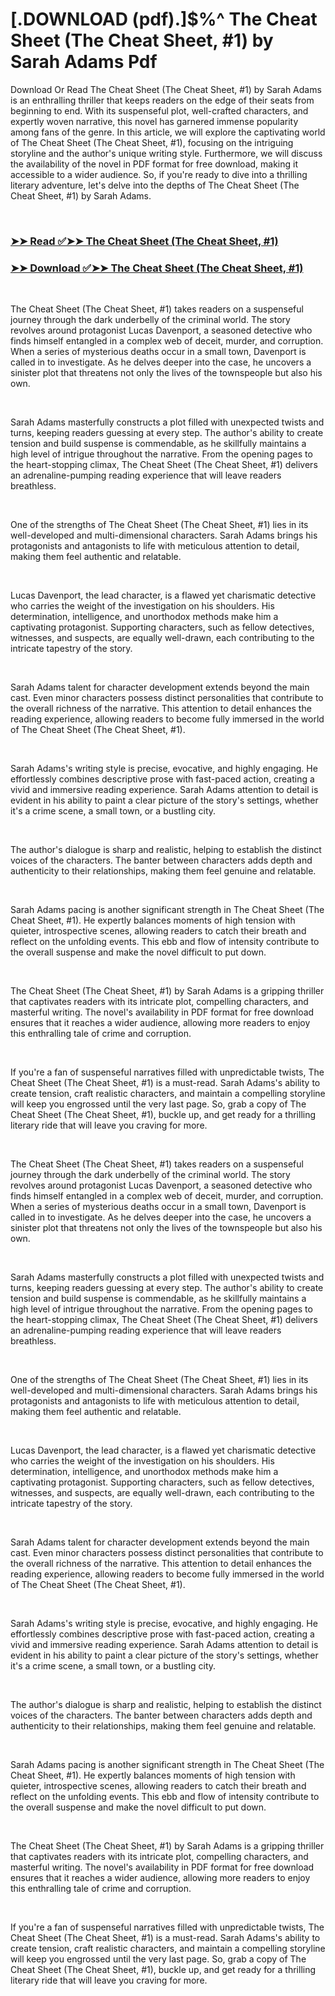# [.DOWNLOAD (pdf).]$%^ The Cheat Sheet (The Cheat Sheet, #1) by Sarah       Adams Pdf

<p>Download Or Read The Cheat Sheet (The Cheat Sheet, #1) by Sarah       Adams is an enthralling thriller that keeps readers on the edge of their seats from beginning to end. With its suspenseful plot, well-crafted characters, and expertly woven narrative, this novel has garnered immense popularity among fans of the genre. In this article, we will explore the captivating world of The Cheat Sheet (The Cheat Sheet, #1), focusing on the intriguing storyline and the author's unique writing style. Furthermore, we will discuss the availability of the novel in PDF format for free download, making it accessible to a wider audience. So, if you're ready to dive into a thrilling literary adventure, let's delve into the depths of The Cheat Sheet (The Cheat Sheet, #1) by Sarah       Adams.</p>
<p>&nbsp;</p>

### [➤➤ Read ✅➤➤ The Cheat Sheet (The Cheat Sheet, #1)](https://thehelpfulbooks.blogspot.com/id/58100280)

### [➤➤ Download ✅➤➤ The Cheat Sheet (The Cheat Sheet, #1)](https://thehelpfulbooks.blogspot.com/id/58100280)

<p>&nbsp;</p>
<p>The Cheat Sheet (The Cheat Sheet, #1) takes readers on a suspenseful journey through the dark underbelly of the criminal world. The story revolves around protagonist Lucas Davenport, a seasoned detective who finds himself entangled in a complex web of deceit, murder, and corruption. When a series of mysterious deaths occur in a small town, Davenport is called in to investigate. As he delves deeper into the case, he uncovers a sinister plot that threatens not only the lives of the townspeople but also his own.</p>
<p>&nbsp;</p>
<p>Sarah       Adams masterfully constructs a plot filled with unexpected twists and turns, keeping readers guessing at every step. The author's ability to create tension and build suspense is commendable, as he skillfully maintains a high level of intrigue throughout the narrative. From the opening pages to the heart-stopping climax, The Cheat Sheet (The Cheat Sheet, #1) delivers an adrenaline-pumping reading experience that will leave readers breathless.</p>
<p>&nbsp;</p>
<p>One of the strengths of The Cheat Sheet (The Cheat Sheet, #1) lies in its well-developed and multi-dimensional characters. Sarah       Adams brings his protagonists and antagonists to life with meticulous attention to detail, making them feel authentic and relatable.</p>
<p>&nbsp;</p>
<p>Lucas Davenport, the lead character, is a flawed yet charismatic detective who carries the weight of the investigation on his shoulders. His determination, intelligence, and unorthodox methods make him a captivating protagonist. Supporting characters, such as fellow detectives, witnesses, and suspects, are equally well-drawn, each contributing to the intricate tapestry of the story.</p>
<p>&nbsp;</p>
<p>Sarah       Adams talent for character development extends beyond the main cast. Even minor characters possess distinct personalities that contribute to the overall richness of the narrative. This attention to detail enhances the reading experience, allowing readers to become fully immersed in the world of The Cheat Sheet (The Cheat Sheet, #1).</p>
<p>&nbsp;</p>
<p>Sarah       Adams's writing style is precise, evocative, and highly engaging. He effortlessly combines descriptive prose with fast-paced action, creating a vivid and immersive reading experience. Sarah       Adams attention to detail is evident in his ability to paint a clear picture of the story's settings, whether it's a crime scene, a small town, or a bustling city.</p>
<p>&nbsp;</p>
<p>The author's dialogue is sharp and realistic, helping to establish the distinct voices of the characters. The banter between characters adds depth and authenticity to their relationships, making them feel genuine and relatable.</p>
<p>&nbsp;</p>
<p>Sarah       Adams pacing is another significant strength in The Cheat Sheet (The Cheat Sheet, #1). He expertly balances moments of high tension with quieter, introspective scenes, allowing readers to catch their breath and reflect on the unfolding events. This ebb and flow of intensity contribute to the overall suspense and make the novel difficult to put down.</p>
<p>&nbsp;</p>
<p>The Cheat Sheet (The Cheat Sheet, #1) by Sarah       Adams is a gripping thriller that captivates readers with its intricate plot, compelling characters, and masterful writing. The novel's availability in PDF format for free download ensures that it reaches a wider audience, allowing more readers to enjoy this enthralling tale of crime and corruption.</p>
<p>&nbsp;</p>
<p>If you're a fan of suspenseful narratives filled with unpredictable twists, The Cheat Sheet (The Cheat Sheet, #1) is a must-read. Sarah       Adams's ability to create tension, craft realistic characters, and maintain a compelling storyline will keep you engrossed until the very last page. So, grab a copy of The Cheat Sheet (The Cheat Sheet, #1), buckle up, and get ready for a thrilling literary ride that will leave you craving for more.</p>
<p>&nbsp;</p>
<p>The Cheat Sheet (The Cheat Sheet, #1) takes readers on a suspenseful journey through the dark underbelly of the criminal world. The story revolves around protagonist Lucas Davenport, a seasoned detective who finds himself entangled in a complex web of deceit, murder, and corruption. When a series of mysterious deaths occur in a small town, Davenport is called in to investigate. As he delves deeper into the case, he uncovers a sinister plot that threatens not only the lives of the townspeople but also his own.</p>
<p>&nbsp;</p>
<p>Sarah       Adams masterfully constructs a plot filled with unexpected twists and turns, keeping readers guessing at every step. The author's ability to create tension and build suspense is commendable, as he skillfully maintains a high level of intrigue throughout the narrative. From the opening pages to the heart-stopping climax, The Cheat Sheet (The Cheat Sheet, #1) delivers an adrenaline-pumping reading experience that will leave readers breathless.</p>
<p>&nbsp;</p>
<p>One of the strengths of The Cheat Sheet (The Cheat Sheet, #1) lies in its well-developed and multi-dimensional characters. Sarah       Adams brings his protagonists and antagonists to life with meticulous attention to detail, making them feel authentic and relatable.</p>
<p>&nbsp;</p>
<p>Lucas Davenport, the lead character, is a flawed yet charismatic detective who carries the weight of the investigation on his shoulders. His determination, intelligence, and unorthodox methods make him a captivating protagonist. Supporting characters, such as fellow detectives, witnesses, and suspects, are equally well-drawn, each contributing to the intricate tapestry of the story.</p>
<p>&nbsp;</p>
<p>Sarah       Adams talent for character development extends beyond the main cast. Even minor characters possess distinct personalities that contribute to the overall richness of the narrative. This attention to detail enhances the reading experience, allowing readers to become fully immersed in the world of The Cheat Sheet (The Cheat Sheet, #1).</p>
<p>&nbsp;</p>
<p>Sarah       Adams's writing style is precise, evocative, and highly engaging. He effortlessly combines descriptive prose with fast-paced action, creating a vivid and immersive reading experience. Sarah       Adams attention to detail is evident in his ability to paint a clear picture of the story's settings, whether it's a crime scene, a small town, or a bustling city.</p>
<p>&nbsp;</p>
<p>The author's dialogue is sharp and realistic, helping to establish the distinct voices of the characters. The banter between characters adds depth and authenticity to their relationships, making them feel genuine and relatable.</p>
<p>&nbsp;</p>
<p>Sarah       Adams pacing is another significant strength in The Cheat Sheet (The Cheat Sheet, #1). He expertly balances moments of high tension with quieter, introspective scenes, allowing readers to catch their breath and reflect on the unfolding events. This ebb and flow of intensity contribute to the overall suspense and make the novel difficult to put down.</p>
<p>&nbsp;</p>
<p>The Cheat Sheet (The Cheat Sheet, #1) by Sarah       Adams is a gripping thriller that captivates readers with its intricate plot, compelling characters, and masterful writing. The novel's availability in PDF format for free download ensures that it reaches a wider audience, allowing more readers to enjoy this enthralling tale of crime and corruption.</p>
<p>&nbsp;</p>
<p>If you're a fan of suspenseful narratives filled with unpredictable twists, The Cheat Sheet (The Cheat Sheet, #1) is a must-read. Sarah       Adams's ability to create tension, craft realistic characters, and maintain a compelling storyline will keep you engrossed until the very last page. So, grab a copy of The Cheat Sheet (The Cheat Sheet, #1), buckle up, and get ready for a thrilling literary ride that will leave you craving for more.</p>
<p>&nbsp;</p>

